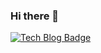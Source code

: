 ### Hi there 👋

 [![Tech Blog Badge](http://img.shields.io/badge/-Tech%20blog-black?style=flat-square&logo=github&link=https://polarisdev.tistory.com/)](https://polarisdev.tistory.com/)

<!--
**Jeong-Jinung/Jeong-Jinung** is a ✨ _special_ ✨ repository because its `README.md` (this file) appears on your GitHub profile.

Here are some ideas to get you started:

- 🔭 I’m currently working on ...
- 🌱 I’m currently learning ...
- 👯 I’m looking to collaborate on ...
- 🤔 I’m looking for help with ...
- 💬 Ask me about ...
- 📫 How to reach me: ...
- 😄 Pronouns: ...
- ⚡ Fun fact: ...
-->
